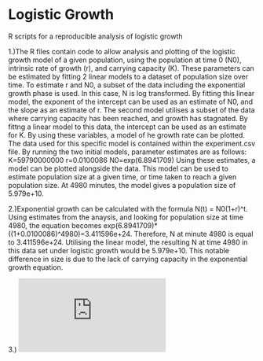 # Logistic Growth
R scripts for a reproducible analysis of logistic growth

1.)The R files contain code to allow analysis and plotting of the logistic growth model of a given population, using the population at time 0 (N0), intrinsic rate of growth (r), and carrying capacity (K). These parameters can be estimated by fitting 2 linear models to a dataset of population size over time. To estimate r and N0, a subset of the data including the exponential growth phase is used. In this case, N is log transformed. By fitting this linear model, the exponent of the intercept can be used as an estimate of N0, and the slope as an estimate of r. The second model utilises a subset of the data where carrying capacity has been reached, and growth has stagnated. By fittng a linear model to this data, the intercept can be used as an estimate for K. By using these variables, a model of he growth rate can be plotted. The data used for this specific model is contained within the experiment.csv file. By running the two initial models, parameter estimates are as follows: 
K=59790000000
r=0.0100086
N0=exp(6.8941709)
Using these estimates, a model can be plotted alongside the data. This model can be used to estimate population size at a given time, or time taken to reach a given population size. At 4980 minutes, the model gives a population size of 5.979e+10.

2.)Exponential growth can be calculated with the formula N(t) = N0(1+r)^t. Using estimates from the anaysis, and looking for population size at time 4980, the equation becomes exp(6.8941709)*((1+0.0100086)^4980)=3.411596e+24. Therefore, N at minute 4980 is equal to 3.411596e+24. Utilising the linear model, the resulting N at time 4980 in this data set under logistic growth would be 5.979e+10. This notable difference in size is due to the lack of carrying capacity in the exponential growth equation.

3.) ![alt text](https://github.com/Omin322/logistic_growth/blob/dev/expovlogplot.pdf?raw=true)
